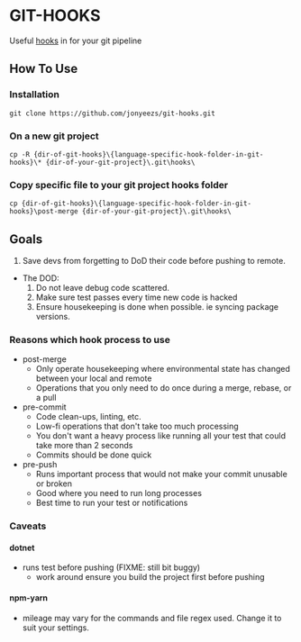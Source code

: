 # GIT-HOOKS

Useful [hooks](https://www.atlassian.com/git/tutorials/git-hooks) in for your git pipeline

## How To Use

### Installation

`git clone https://github.com/jonyeezs/git-hooks.git`

### On a new git project

`cp -R {dir-of-git-hooks}\{language-specific-hook-folder-in-git-hooks}\* {dir-of-your-git-project}\.git\hooks\`

### Copy specific file to your git project hooks folder

`cp {dir-of-git-hooks}\{language-specific-hook-folder-in-git-hooks}\post-merge {dir-of-your-git-project}\.git\hooks\`

## Goals

1. Save devs from forgetting to DoD their code before pushing to remote.
  * The DOD:
    1. Do not leave debug code scattered.
    2. Make sure test passes every time new code is hacked
    3. Ensure housekeeping is done when possible. ie syncing package versions.

### Reasons which hook process to use

* post-merge
  * Only operate housekeeping where environmental state has changed between your local and remote
  * Operations that you only need to do once during a merge, rebase, or a pull
* pre-commit
  * Code clean-ups, linting, etc.
  * Low-fi operations that don't take too much processing
  * You don't want a heavy process like running all your test that could take more than 2 seconds
  * Commits should be done quick
* pre-push
  * Runs important process that would not make your commit unusable or broken
  * Good where you need to run long processes
  * Best time to run your test or notifications
  

### Caveats

#### dotnet
* runs test before pushing (FIXME: still bit buggy)
  * work around ensure you build the project first before pushing
  
#### npm-yarn
* mileage may vary for the commands and file regex used. Change it to suit your settings.